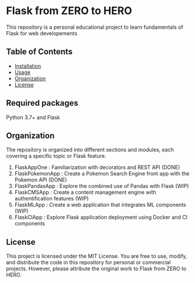 # Flask from ZERO to HERO

This repository is a  personal educational project to learn fundamentals of Flask for web developements

## Table of Contents
- [Installation](#installation)
- [Usage](#usage)
- [Organization](#organization)
- [License](#license)


## Required packages

Python 3.7+ and
Flask

## Organization
The repository is organized into different sections and modules, each covering a specific topic or Flask feature.

1. FlaskAppOne : Familiarization with decorators and REST API (DONE) 
2. FlaskPokemonApp : Create a Pokemon Search Engine front app with the Pokemon API (DONE)
3. FlaskPandasApp : Explore the combined use of Pandas with Flask (WIP)
4. FlaskCMSApp : Create a content management engine with authentification features (WIP)
5. FlaskMLApp : Create a web application that integrates ML components (WIP)
6. FlaskCIApp : Explore Flask application deployment using Docker and CI components

## License
This project is licensed under the MIT License. You are free to use, modify, and distribute the code in this repository for personal or commercial projects. However, please attribute the original work to Flask from ZERO to HERO.